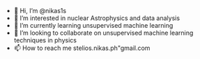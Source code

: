 - 👋 Hi, I’m @nikas1s
- 👀 I’m interested in nuclear Astrophysics and data analysis
- 🌱 I’m currently learning unsupervised machine learning
- 💞️ I’m looking to collaborate on unsupervised machine learning techniques in physics
- 📫 How to reach me stelios.nikas.ph"gmail.com

<!---
nikas1s/nikas1s is a ✨ special ✨ repository because its `README.md` (this file) appears on your GitHub profile.
You can click the Preview link to take a look at your changes.
--->
